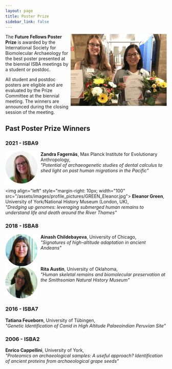 ```yaml
---
layout: page
title: Poster Prize
sidebar_link: false
---
```


<img align="right" width="300" src="/assets/images/ISBA8/PosterPrize2018.png">
The <b>Future Fellows Poster Prize</b> is awarded by the International Society for Biomolecular Archaeology for the best poster presented at the
biennial ISBA meetings by a student or postdoc.

All student and postdoc posters are eligible and are evaluated by the Prize Committee at the biennial meeting. The winners are
announced during the closing session of the meeting.

## Past Poster Prize Winners

### 2021 - ISBA9

<img align="left" style="margin-right: 10px;" width="100" src="/assets/images/profile_pictures/FAGERNAS_Zandra.jpg">
<b>Zandra Fagernäs</b>, Max Planck Institute for Evolutionary Anthropology, <br>
<i>"Potential of archaeogenetic studies of dental calculus to shed light on past human migrations in the Pacific"</i>
<br clear="left">

<img align="left" style="margin-right: 10px; width="100" src="/assets/images/profile_pictures/GREEN_Eleanor.jpg">
<b>Eleanor Green</b>, University of York/National History Museum (London, UK), <br>
<i>"Dredging up genomes: leveraging submerged human remains to understand life and death around the River Thames"</i>
<br clear="left">

### 2018 - ISBA8

<img align="left" style="margin-right: 10px;" width="100" src="/assets/images/profile_pictures/CHILDEBAYEVA_Ainash.jpg">
<b>Ainash Childebayeva</b>, University of Chicago, <br>
<i>"Signatures of high-altitude adaptation in ancient Andeans"</i>
<br clear="left">

<img align="left" style="margin-right: 10px;" width="100" src="/assets/images/profile_pictures/AUSTIN_Rita.jpg">
<b>Rita Austin</b>, University of Oklahoma, <br>
<i>"Human skeletal remains and biomolecular preservation at the Smithsonian Natural History Museum"</i>
<br clear="left">

### 2016 - ISBA7

<b>Tatiana Feueborn</b>, University of Tübingen, <br>
<i>"Genetic Identification of Canid in High Altitude Palaeoindian Peruvian Site"</i>
<br clear="left">

### 2006 - ISBA2

<b>Enrico Cappellini</b>, University of York, <br>
<i>"Proteomics on archaeological samples: A useful approach? Identification of ancient proteins from archaeological grape seeds"</i>
<br clear="left">
